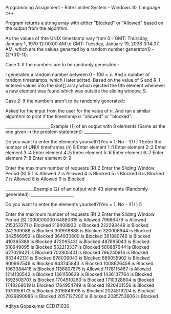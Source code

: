 Programming Assignment - Rate Limiter
System - Windows 10, Language c++

Program returns a string array with either "Blocked" or "Allowed" based on the output from the algorithm. 

As the values of thte UNIX timestamp vary from 
0 - GMT: Thursday, January 1, 1970 12:00:00 AM to GMT: Tuesday, January 19, 2038 3:14:07 AM, which are the values generted by a
random number generator(0 - (2^(31)-1)).

Case 1: If the numbers are to be randomly generated:: 

I generated a random number between 0 - 100 = x. And x number of random timestamps, which I later sorted.
Based on the value of S and R, I entered values into the slot[] array which ejected the 0th element whenever 
a new element was found which was outside the sliding window, S. 

Case 2: If the numbers aren't to be randomly generated:: 

Asked for the input from the user for the value of n. And ran a similar algorithm to print if the timestamp is
"allowed" or "blocked". 



______________________Example (1) of an output with 8 elements (Same as the one given in the problem statement): _____________

Do you want to enter the elements yourself?(Yes = 1; No - !(1) )
1
Enter the number of UNIX timeframes (n)
8
Enter element 1::1
Enter element 2::2
Enter element 3::4
Enter element 4::5
Enter element 5::6
Enter element 6::7
Enter element 7::8
Enter element 8::9

Enter the maximum number of requests (R)
2
Enter the Sliding Window Period (S)
5
1 is Allowed
2 is Allowed
4 is Blocked
5 is Blocked
6 is Blocked
7 is Allowed
8 is Allowed
9 is Blocked




______________Example (2) of an output with 43 elements (Randomly generated): _____________________



Do you want to enter the elements yourself?(Yes = 1; No - !(1) )
5

Enter the maximum number of requests (R)
2
Enter the Sliding Window Period (S)
1000000000
64880615 is Allowed
79686479 is Allowed
215353271 is Blocked
219408930 is Blocked
222293449 is Blocked
242309088 is Blocked
309919888 is Blocked
320008944 is Blocked
342566959 is Blocked
364930600 is Blocked
391880746 is Blocked
410365389 is Blocked
472095431 is Blocked
487895043 is Blocked
510949095 is Blocked
532213337 is Blocked
580887644 is Blocked
627029421 is Blocked
702805401 is Blocked
796240916 is Blocked
833442131 is Blocked
878039043 is Blocked
899055902 is Blocked
900962546 is Blocked
943745843 is Blocked
1008626458 is Blocked
1063384418 is Blocked
1138807875 is Allowed
1178115467 is Allowed
1214130542 is Blocked
1361150639 is Blocked
1436137764 is Blocked
1692508707 is Blocked
1704510260 is Blocked
1710328804 is Blocked
1748269019 is Blocked
1764954749 is Blocked
1820401556 is Blocked
1970956173 is Blocked
2016846918 is Blocked
2024519204 is Blocked
2029890986 is Blocked
2057127202 is Blocked
2085753606 is Blocked



Aditya Gopakumar
CED17I036
